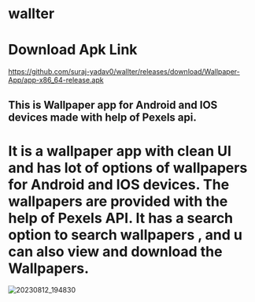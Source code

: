 # wallter
# Download Apk Link
 https://github.com/suraj-yadav0/wallter/releases/download/Wallpaper-App/app-x86_64-release.apk
 

## This is Wallpaper app for Android and IOS devices made with help of Pexels api.

 #  It is a wallpaper app with clean UI and has lot of options of wallpapers for Android and IOS devices. The wallpapers are provided with the help of Pexels API. It has a search option to search wallpapers , and u can also view and download the Wallpapers.
![20230812_194830](https://github.com/suraj-yadav0/wallter/assets/90672206/73713d19-aa40-4a9e-972e-ebb88cedf104)
